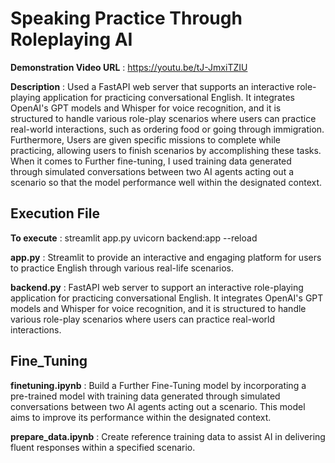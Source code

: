 # Speaking Practice Through Roleplaying AI
**Demonstration Video URL** :  https://youtu.be/tJ-JmxiTZIU

**Description** : Used a FastAPI web server that supports an interactive role-playing application for practicing conversational English. It integrates OpenAI's GPT models and Whisper for voice recognition, and it is structured to handle various role-play scenarios where users can practice real-world interactions, such as ordering food or going through immigration.
Furthermore, Users are given specific missions to complete while practicing, allowing users to finish scenarios by accomplishing these tasks. When it comes to Further fine-tuning, I used training data generated through simulated conversations between two AI agents acting out a scenario so that the model performance well within the designated context.

## Execution File
**To execute** : streamlit app.py
  		    uvicorn backend:app --reload
		    
**app.py** : Streamlit to provide an interactive and engaging platform for users to practice English through various real-life scenarios. 

**backend.py** : FastAPI web server to support an interactive role-playing application for practicing conversational English. It integrates OpenAI's GPT models and Whisper for voice recognition, and it is structured to handle various role-play scenarios where users can practice real-world interactions.

## Fine_Tuning
**finetuning.ipynb** :  Build a Further Fine-Tuning model by incorporating a pre-trained model with training data generated through simulated conversations between two AI agents acting out a scenario. This model aims to improve its performance within the designated context.

 **prepare_data.ipynb** : Create reference training data to assist AI in delivering fluent responses within a specified scenario.
 
